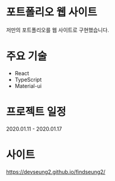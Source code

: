 # 포트폴리오 웹 사이트

저만의 포트폴리오를 웹 사이트로 구현했습니다.

# 주요 기술

- React
- TypeScript
- Material-ui

# 프로젝트 일정

2020.01.11 - 2020.01.17

# 사이트
https://devseung2.github.io/findseung2/
